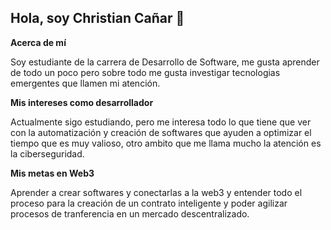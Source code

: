 ## Hola, soy Christian Cañar 👋

**Acerca de mí**

Soy estudiante de la carrera de Desarrollo de Software, me gusta aprender de todo un poco pero sobre todo me gusta investigar tecnologias emergentes que llamen mi atención.

**Mis intereses como desarrollador**

Actualmente sigo estudiando, pero me interesa todo lo que tiene que ver con la automatización y creación de softwares que ayuden a optimizar el tiempo que es muy valioso, otro ambito que me llama mucho la atención es la ciberseguridad.

**Mis metas en Web3**

Aprender a crear softwares y conectarlas a la web3 y entender todo el proceso para la creación de un contrato inteligente y poder agilizar procesos de tranferencia en un mercado
descentralizado.
